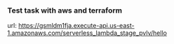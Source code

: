 ### Test task with aws and terraform

url: https://gsmldm1fja.execute-api.us-east-1.amazonaws.com/serverless_lambda_stage_pvlv/hello
